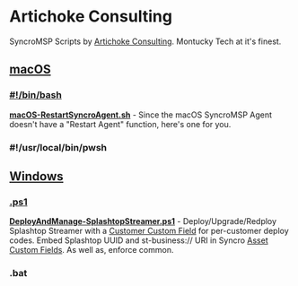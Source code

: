 # Artichoke Consulting
SyncroMSP Scripts by [Artichoke Consulting](https://artichoke.consulting). Montucky Tech at it's finest.

## [macOS](https://github.com/SyncroScripting/Artichoke_Consulting/tree/main/macOS)
### [#!/bin/bash](https://github.com/SyncroScripting/Artichoke_Consulting/tree/main/macOS/bash)
**[macOS-RestartSyncroAgent.sh](https://github.com/SyncroScripting/Artichoke_Consulting/blob/main/macOS/bash/macOS-RestartSyncroAgent.sh)** - Since the macOS SyncroMSP Agent doesn't have a "Restart Agent" function, here's one for you.
### #!/usr/local/bin/pwsh

## [Windows](https://github.com/SyncroScripting/Artichoke_Consulting/tree/main/Windows) 
### [.ps1](https://github.com/SyncroScripting/Artichoke_Consulting/tree/main/Windows/ps1)
**[DeployAndManage-SplashtopStreamer.ps1](https://github.com/SyncroScripting/Artichoke_Consulting/blob/main/Windows/ps1/DeployAndManage-SplashtopStreamer.ps1 "DeployAndManage-SplashtopStreamer.ps1")** - Deploy/Upgrade/Redploy Splashtop Streamer with a [Customer Custom Field](https://help.syncromsp.com/hc/en-us/articles/115002530153-Customer-Custom-Fields) for per-customer deploy codes. Embed Splashtop UUID and st-business:// URI in Syncro [Asset Custom Fields](https://help.syncromsp.com/hc/en-us/articles/115002529873-Asset-Custom-Fields). As well as, enforce common.
### .bat
